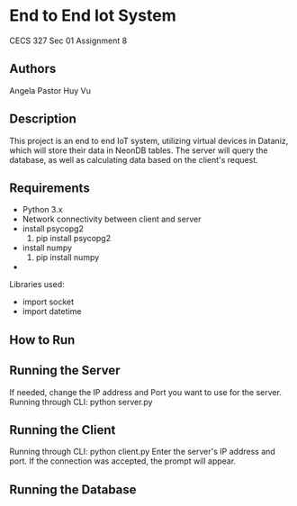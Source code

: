 # End to End Iot System
CECS 327 Sec 01
Assignment 8 

## Authors
Angela Pastor 
Huy Vu

## Description 
This project is an end to end IoT system, utilizing virtual devices in Dataniz, which will store their data in NeonDB tables.
The server will query the database, as well as calculating data based on the client's request.

## Requirements 
- Python 3.x
- Network connectivity between client and server
- install psycopg2
  1. pip install psycopg2
- install numpy
  1. pip install numpy
- 
Libraries used:
- import socket
- import datetime

## How to Run 
## Running the Server
If needed, change the IP address and Port you want to use for the server.
Running through CLI: python server.py
## Running the Client
Running through CLI: python client.py
Enter the server's IP address and port.
If the connection was accepted, the prompt will appear.
## Running the Database






